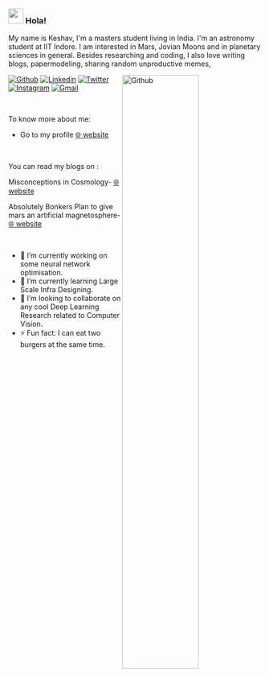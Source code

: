 <!--img  alt="banner" src="https://github.com/montjoile/montjoile/blob/main/banner.jpg" />-->

### <img src="https://media.giphy.com/media/hvRJCLFzcasrR4ia7z/giphy.gif" width="30px"> Hola!

My name is Keshav, I'm a masters student living in India. I'm an astronomy student at IIT Indore. I am interested in Mars, Jovian Moons and in planetary sciences in general. Besides researching and coding, I also love writing blogs, papermodeling, sharing random unproductive memes, 

<img width="55%" align="right" alt="Github" src="https://raw.githubusercontent.com/mars-orbiter/keshav-aggarwal/main/image.svg" />

[![Github](https://img.shields.io/badge/-Github-330c83?style=flat&logo=Github&logoColor=white)](https://github.com/mars-orbiter)
[![Linkedin](https://img.shields.io/badge/-LinkedIn-330c83?style=flat&logo=Linkedin&logoColor=white)](https://www.linkedin.com/in/dev-aggarwal/)
[![Twitter](https://img.shields.io/badge/-Twitter-330c83?style=flat&logo=Twitter&logoColor=white)](https://twitter.com/Keshav__Dev)
[![Instagram](https://img.shields.io/badge/-Instagram-330c83?style=flat&labelColor=330c83&logo=instagram&logoColor=white)](https://www.instagram.com/dev____1/)
[![Gmail](https://img.shields.io/badge/-Gmail-330c83?style=flat&logo=Gmail&logoColor=white)](mailto:msc2103121014@iiti.ac.in)



&nbsp;

To know more about me:

* Go to my profile [🌐 website](http://astroclub.iiti.ac.in/profile_KeshavAggarwal.html)

&nbsp;

You can read my blogs on :

Misconceptions in Cosmology- [🌐 website](https://sites.google.com/view/sarcblogs/blog-1?authuser=1)

Absolutely Bonkers Plan to give mars an artificial magnetosphere- [🌐 website](https://sites.google.com/view/sarcblogs/blog-2)



&nbsp;

- 🔭 I’m currently working on some neural network optimisation.
- 🌱 I’m currently learning Large Scale Infra Designing.
- 👯 I’m looking to collaborate on any cool Deep Learning Research related to Computer Vision.
- ⚡ Fun fact: I can eat two burgers at the same time.
